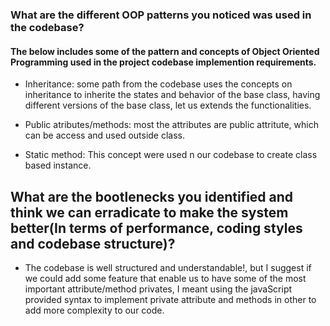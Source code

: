 ### What are the different OOP patterns you noticed was used in the codebase?

#### The below includes some of the pattern and concepts of Object Oriented Programming used in the project codebase implemention requirements.

- Inheritance: some path from the codebase uses the concepts on inheritance to inherite the states and behavior of the base class, having different versions of the base class, let us extends the functionalities.

- Public atributes/methods: most the attributes are public attritute, which can be access and used outside class.

- Static method: This concept were used n our codebase to create class based instance.

## What are the bootlenecks you identified and think we can erradicate to make the system better(In terms of performance, coding styles and codebase structure)?

- The codebase is well structured and understandable!, but I suggest if we could add some feature that enable us to have some of the most important attribute/method privates, I meant using the javaScript provided syntax to implement private attribute and methods in other to add more complexity to our code.
 